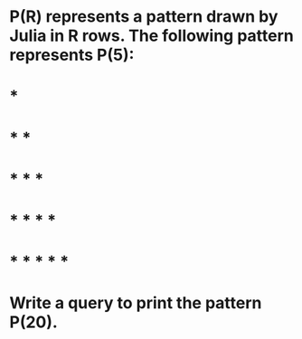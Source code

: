 # P(R) represents a pattern drawn by Julia in R rows. The following pattern represents P(5):

# * 
# * * 
# * * * 
# * * * * 
# * * * * *

# Write a query to print the pattern P(20).
